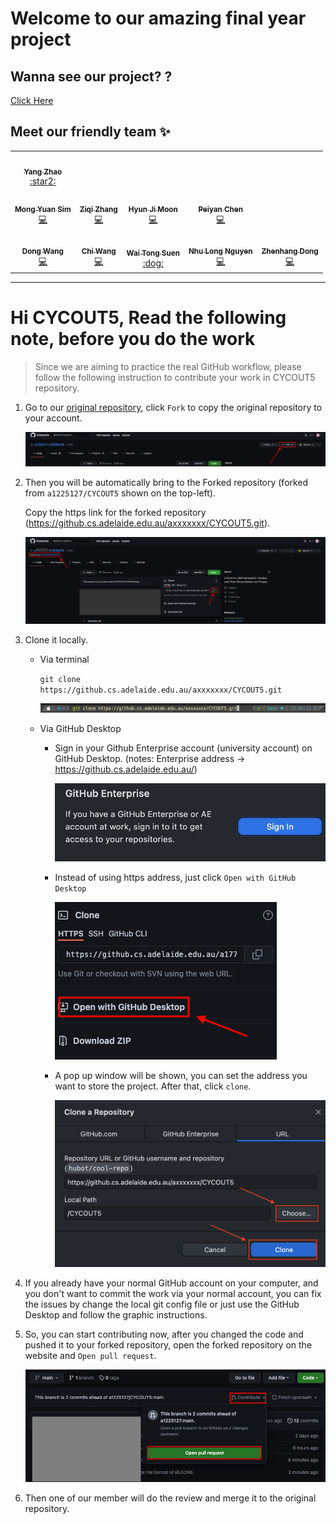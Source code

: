 # Welcome to our amazing final year project

## Wanna see our project? ?

[Click Here](https://cycout5.com/)

## Meet our friendly team ✨

<!-- ALL-CONTRIBUTORS-LIST:START - Do not remove or modify this section -->
<!-- prettier-ignore-start -->
<!-- markdownlint-disable -->


<table>
  <tr>
    <td align="center"><a href="https://github.cs.adelaide.edu.au/a1225127"><img src="https://avatars.github.cs.adelaide.edu.au/u/2853" width="100px;" alt=""/><br /><sub><b>Yang Zhao</b></sub></a><br /><a href="https://github.cs.adelaide.edu.au/a1225127" title="Tutor(PO)">:star2:</a></td>
  </tr>
  <tr>
    <td align="center"><a href="https://github.cs.adelaide.edu.au/a1808469"><img src="https://avatars.github.cs.adelaide.edu.au/u/2664" width="100px;" alt=""/><br /><sub><b>Mong Yuan Sim</b></sub></a><br /><a href="https://github.cs.adelaide.edu.au/a1808469" title="Frontend">💻</a></td>
     <td align="center"><a href="https://github.cs.adelaide.edu.au/a1810054"><img src="https://avatars.github.cs.adelaide.edu.au/u/3093" width="100px;" alt=""/><br /><sub><b>Ziqi Zhang</b></sub></a><br /><a href="https://github.cs.adelaide.edu.au/a1810054" title="Frontend">💻</a></td>
     <td align="center"><a href="https://github.cs.adelaide.edu.au/a1793295"><img src="https://avatars.github.cs.adelaide.edu.au/u/3108" width="100px;" alt=""/><br /><sub><b>Hyun Ji Moon</b></sub></a><br /><a href="https://github.cs.adelaide.edu.au/a1793295" title="Frontend">💻</a></td>
     <td align="center"><a href="https://github.cs.adelaide.edu.au/a1788396"><img src="https://avatars.github.cs.adelaide.edu.au/u/3040" width="100px;" alt=""/><br /><sub><b>Peiyan Chen</b></sub></a><br /><a href="https://github.cs.adelaide.edu.au/a1788396" title="Frontend">💻</a></td>
  </tr>
  <tr>
     <td align="center"><a href="https://github.cs.adelaide.edu.au/a1779748"><img src="https://avatars.github.cs.adelaide.edu.au/u/2678" width="100px;" alt=""/><br /><sub><b>Dong Wang</b></sub></a><br /><a href="https://github.cs.adelaide.edu.au/a1779748" title="Backend">💻</a></td>
     <td align="center"><a href="https://github.cs.adelaide.edu.au/a1810064"><img src="https://avatars.github.cs.adelaide.edu.au/u/3089" width="100px;" alt=""/><br /><sub><b>Chi Wang</b></sub></a><br /><a href="https://github.cs.adelaide.edu.au/a1810064" title="Backend">💻</a></td>
     <td align="center"><a href="https://github.cs.adelaide.edu.au/a1790760"><img src="https://avatars.github.cs.adelaide.edu.au/u/3109" width="100px;" alt=""/><br /><sub><b>Wai Tong Suen</b></sub></a><br /><a href="https://github.cs.adelaide.edu.au/a1790760" title="Backend">:dog:</a></td>
     <td align="center"><a href="https://github.cs.adelaide.edu.au/a1787526"><img src="https://avatars.github.cs.adelaide.edu.au/u/3095" width="100px;" alt=""/><br /><sub><b>Nhu Long Nguyen</b></sub></a><br /><a href="https://github.cs.adelaide.edu.au/a1787526" title="Backend">💻</a></td>
     <td align="center"><a href="https://github.cs.adelaide.edu.au/a1800430"><img src="https://avatars.github.cs.adelaide.edu.au/u/3099" width="100px;" alt=""/><br /><sub><b>Zhenhang Dong</b></sub></a><br /><a href="https://github.cs.adelaide.edu.au/a1800430" title="Backend">💻</a></td>
  </tr>
</table>

<!-- markdownlint-restore -->
<!-- prettier-ignore-end -->
<!-- ALL-CONTRIBUTORS-LIST:END -->


----


# Hi CYCOUT5, Read the following note, before you do the work

> Since we are aiming to practice the real GitHub workflow, please follow the following instruction to contribute your work in CYCOUT5 repository.

1. Go to our [original repository](https://github.cs.adelaide.edu.au/a1225127/CYCOUT5), click `Fork` to copy the original repository to your account. 

   ![fork](Images/fork.png)

2. Then you will be automatically bring to the Forked repository (forked from `a1225127/CYCOUT5` shown on the top-left). 

   Copy the https link for the forked repository (https://github.cs.adelaide.edu.au/axxxxxxx/CYCOUT5.git).

   ![forked_from](Images/forked_from.png)

3. Clone it locally.

   * Via terminal

     `git clone https://github.cs.adelaide.edu.au/axxxxxxx/CYCOUT5.git`

     ![clone_terminal](Images/clone_terminal.png)

   * Via GitHub Desktop

     * Sign in your Github Enterprise account (university account) on GitHub Desktop. (notes: Enterprise address -> https://github.cs.adelaide.edu.au/)
     
         ![Enterprise](Images/Enterprise.jpeg)

     *  Instead of using https address, just click `Open with GitHub Desktop`
     
         ![open_desktop](Images/open_desktop.png)

     * A pop up window will be shown, you can set the address you want to store the project. After that, click `clone`.

         ![pop_up](Images/pop_up.png)

4. If you already have your normal GitHub account on your computer, and you don't want to commit the work via your normal account, you can fix the issues by change the local git config file or just use the GitHub Desktop and follow the graphic instructions.

5. So, you can start contributing now, after you changed the code and pushed it to your forked repository, open the forked repository on the website and `Open pull request`.

   ![open_pull_req](Images/open_pull_req.png)

6. Then one of our member will do the review and merge it to the original repository.




